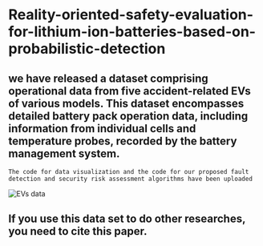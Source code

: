 # Reality-oriented-safety-evaluation-for-lithium-ion-batteries-based-on-probabilistic-detection
## we have released a dataset comprising operational data from five accident-related EVs of various models. This dataset encompasses detailed battery pack operation data, including information from individual cells and temperature probes, recorded by the battery management system.

    The code for data visualization and the code for our proposed fault detection and security risk assessment algorithms have been uploaded

![EVs data](https://github.com/koi000/Reality-oriented-safety-evaluation-for-lithium-ion-batteries-based-on-probabilistic-detection/blob/main/EVs%20data.png)

## If you use this data set to do other researches, you need to cite this paper.
